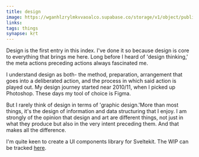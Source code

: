 ```yaml
---
title: design
image: https://wganhlzrylmkvvaoalco.supabase.co/storage/v1/object/public/images/index/design.webp
links:
tags: things
synapse: kṛt
---
```


Design is the first entry in this index. I've done it so because design is core to everything that brings me here. Long before I heard of 'design thinking,' the meta actions preceding actions always fascinated me. 

I understand design as both- the method, preparation, arrangement that goes into a deliberated action, and the process in which said action is played out.   My design journey started near 2010/11, when I picked up Photoshop. These days my tool of choice is Figma.

But I rarely think of design in terms of 'graphic design.'More than most things, it's the design of information and data structuring that I enjoy.  I am strongly of the opinion that design and art are different things, not just in what they produce but also in the very intent preceding them. And that makes all the difference.

I'm quite keen to create a UI components library for Sveltekit. The WIP can be tracked <a href="/uicomp">here</a>.